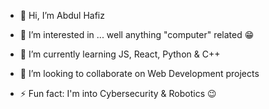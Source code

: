 - 👋 Hi, I’m Abdul Hafiz
- 👀 I’m interested in ... well anything "computer" related 😁
- 🌱 I’m currently learning JS, React, Python & C++
- 💞️ I’m looking to collaborate on Web Development projects



- ⚡ Fun fact: I'm into Cybersecurity & Robotics 😉

<!---
ahisahak/ahisahak is a ✨ special ✨ repository because its `README.md` (this file) appears on your GitHub profile.
You can click the Preview link to take a look at your changes.
--->

